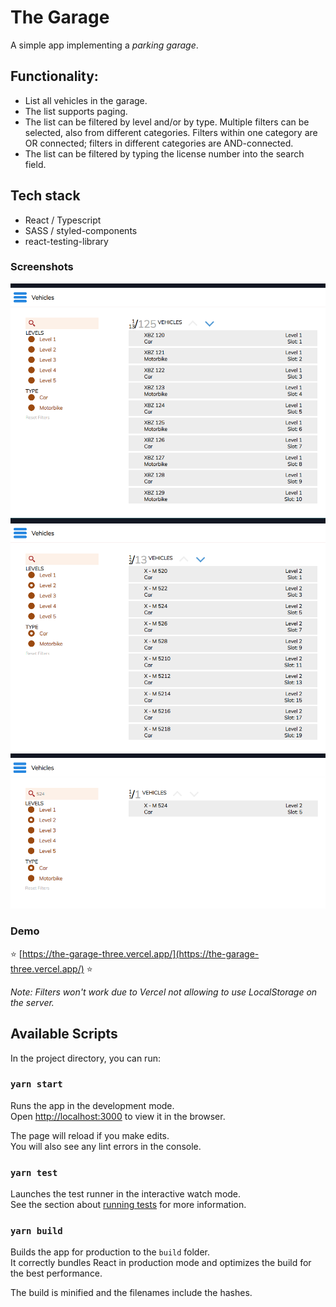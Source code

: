 # The Garage

A simple app implementing a _parking garage_. 

## Functionality:
 - List all vehicles in the garage. 
 - The list supports paging.
 - The list can be filtered by level and/or by type. Multiple filters can be selected, also from
different categories. Filters within one category are OR connected; filters in different
categories are AND-connected.
 - The list can be filtered by typing the license number into the search field.

## Tech stack
- React / Typescript
- SASS / styled-components
- react-testing-library

### Screenshots
![Default View](https://github.com/mihailgaberov/the-garage/blob/main/screenshots/no-filters.png)
![View with applied filters](https://github.com/mihailgaberov/the-garage/blob/main/screenshots/with-filters.png)
![View with applied filters and search](https://github.com/mihailgaberov/the-garage/blob/main/screenshots/with-search.png)



### Demo
:star: [https://the-garage-three.vercel.app/](https://the-garage-three.vercel.app/) :star:

_Note: Filters won't work due to Vercel not allowing to use LocalStorage on the server._

## Available Scripts

In the project directory, you can run:

### `yarn start`

Runs the app in the development mode.\
Open [http://localhost:3000](http://localhost:3000) to view it in the browser.

The page will reload if you make edits.\
You will also see any lint errors in the console.

### `yarn test`

Launches the test runner in the interactive watch mode.\
See the section about [running tests](https://facebook.github.io/create-react-app/docs/running-tests) for more information.

### `yarn build`

Builds the app for production to the `build` folder.\
It correctly bundles React in production mode and optimizes the build for the best performance.

The build is minified and the filenames include the hashes.
